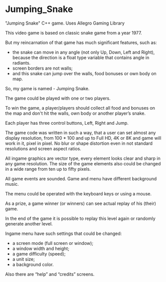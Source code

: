 # Jumping_Snake
"Jumping Snake" C++ game. Uses Allegro Gaming Library

This video game is based on classic snake game from a year 1977.

But my reincarnation of that game has much significant features, such as:
- the snake can move in any angle (not only Up, Down, Left and Right), because the direction is a float type variable that contains angle in radiants.
- screen borders are not walls;
- and this snake can jump over the walls, food bonuses or own body on map.

So, my game is named - Jumping Snake.

The game could be played with one or two players.

To win the game, a player/players should collect all food and bonuses on the map and don't hit the walls, own body or another player’s snake.

Each player has three control buttons, Left, Right and Jump.

The game code was written in such a way, that a user can set almost any display resolution, from 100 * 100 and up to Full HD, 4K or 8K and game will work in it, pixel in pixel. No blur or shape distortion even in not standard resolutions and screen aspect ratios. 

All ingame graphics are vector type, every element looks clear and sharp in any game resolution.
The size of the game elements also could be changed in a wide range from ten up to fifty pixels.

All game events are sounded. Game and menu have different background music.

The menu could be operated with the keyboard keys or using a mouse.

As a prize, a game winner (or winners) can see actual replay of his (their) game.

In the end of the game it is possible to replay this level again or randomly generate another level.

Ingame menu have such settings that could be changed:
-	a screen mode (full screen or window);
-	a window width and height;
-	a game difficulty (speed);
-	a unit size;
-	a background color.

Also there are “help” and “credits” screens.
